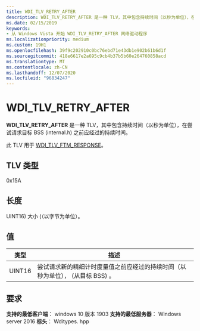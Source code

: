 ```yaml
---
title: WDI_TLV_RETRY_AFTER
description: WDI_TLV_RETRY_AFTER 是一种 TLV，其中包含持续时间（以秒为单位），在尝试请求目标 BSS (INTERNAL.H) 之前应经过的持续时间。
ms.date: 02/15/2019
keywords:
- 从 Windows Vista 开始 WDI_TLV_RETRY_AFTER 网络驱动程序
ms.localizationpriority: medium
ms.custom: 19H1
ms.openlocfilehash: 39f9c202910c0bc76ebd71e43db1e902b61b6d1f
ms.sourcegitcommit: 418e6617e2a695c9cb4b37b5b60e264760858acd
ms.translationtype: MT
ms.contentlocale: zh-CN
ms.lasthandoff: 12/07/2020
ms.locfileid: "96834247"
---
```

# <a name="wdi_tlv_retry_after"></a>WDI_TLV_RETRY_AFTER

**WDI_TLV_RETRY_AFTER** 是一种 TLV，其中包含持续时间（以秒为单位），在尝试请求目标 BSS (internal.h) 之前应经过的持续时间。

此 TLV 用于 [WDI_TLV_FTM_RESPONSE](wdi-tlv-ftm-response.md)。

## <a name="tlv-type"></a>TLV 类型

0x15A

## <a name="length"></a>长度

UINT16) 大小 (（以字节为单位）。

## <a name="values"></a>值

| 类型 | 描述 |
| --- | --- |
| UINT16 | 尝试请求新的精细计时度量值之前应经过的持续时间（以秒为单位）， (从目标 BSS) 。 |

## <a name="requirements"></a>要求

**支持的最低客户端**： windows 10 版本 1903 **支持的最低服务器**： Windows server 2016 **标头**： Wditypes. hpp
